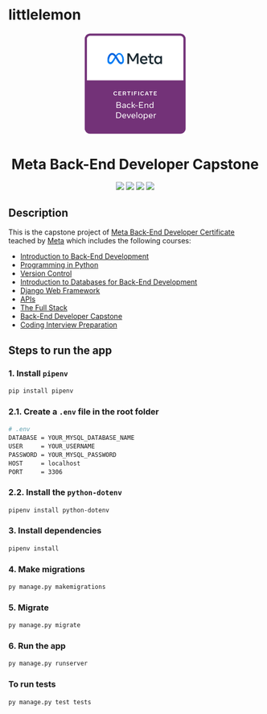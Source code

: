 # littlelemon

<p align="center">
    <a href="https://www.credly.com/badges/ee134cd8-541b-4bbd-b29c-be9339cbf348/public_url">
        <img src="images/meta-backend-cert.png" width="40%" height="40%" />
    </a>
</p>

<h1 align="center">Meta Back-End Developer Capstone</h1>

<p align="center">
    <img src="https://img.shields.io/badge/Coursera-0747a6?style=flat&logo=coursera&logoColor=white" />
    <img src="https://img.shields.io/badge/Meta-e2e2e2?style=flat&logo=meta&logoColor=0668E1" />
    <img src="https://img.shields.io/badge/Django-092e20?style=flat&logo=django&logoColor=white" />
    <img src="https://img.shields.io/badge/Grading%20criteria-Passing-brightgreen" />
</p>

## Description

This is the capstone project of [Meta Back-End Developer Certificate](https://www.coursera.org/professional-certificates/meta-back-end-developer) teached by [Meta](https://www.facebook.com/business/learn/back-end-back-end-developer-certificate-coursera) which includes the following courses:

- [Introduction to Back-End Development](https://www.coursera.org/learn/introduction-to-back-end-development?specialization=meta-back-end-developer)
- [Programming in Python](https://www.coursera.org/learn/programming-in-python?specialization=meta-back-end-developer)
- [Version Control](https://www.coursera.org/learn/introduction-to-version-control?specialization=meta-back-end-developer)
- [Introduction to Databases for Back-End Development](https://www.coursera.org/learn/intro-to-databases-back-end-development?specialization=meta-back-end-developer)
- [Django Web Framework](https://www.coursera.org/learn/django-web-framework?specialization=meta-back-end-developer)
- [APIs](https://www.coursera.org/learn/apis?specialization=meta-back-end-developer)
- [The Full Stack](https://www.coursera.org/learn/the-full-stack?specialization=meta-back-end-developer)
- [Back-End Developer Capstone](https://www.coursera.org/learn/back-end-developer-capstone?specialization=meta-back-end-developer)
- [Coding Interview Preparation](https://www.coursera.org/learn/coding-interview-preparation?specialization=meta-back-end-developer)

## Steps to run the app

### 1. Install `pipenv`

```bash
pip install pipenv
```

### 2.1. Create a `.env` file in the root folder

```bash
# .env
DATABASE = YOUR_MYSQL_DATABASE_NAME
USER     = YOUR_USERNAME
PASSWORD = YOUR_MYSQL_PASSWORD
HOST     = localhost
PORT     = 3306
```

### 2.2. Install the `python-dotenv`

```bash
pipenv install python-dotenv
```

### 3. Install dependencies

```bash
pipenv install
```

### 4. Make migrations

```bash
py manage.py makemigrations
```

### 5. Migrate

```bash
py manage.py migrate
```

### 6. Run the app

```bash
py manage.py runserver
```

### To run tests

```bash
py manage.py test tests
```

